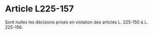 # Article L225-157

Sont nulles les décisions prises en violation des articles L. 225-150 à L. 225-156.